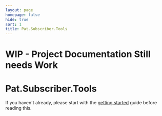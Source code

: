 ```yaml
---
layout: page
homepage: false
hide: true
sort: 1
title: Pat.Subscriber.Tools
---
```


# WIP - Project Documentation Still needs Work
# Pat.Subscriber.Tools

If you haven't already, please start with the [getting started](getting-started.html) guide before reading this.

